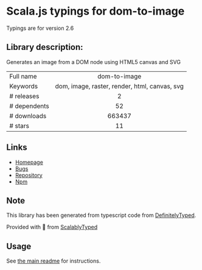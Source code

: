 
# Scala.js typings for dom-to-image

Typings are for version 2.6

## Library description:
Generates an image from a DOM node using HTML5 canvas and SVG

|                    |                 |
| ------------------ | :-------------: |
| Full name          | dom-to-image |
| Keywords           | dom, image, raster, render, html, canvas, svg |
| # releases         | 2 |
| # dependents       | 52 |
| # downloads        | 663437 |
| # stars            | 11 |

## Links
- [Homepage](https://github.com/tsayen/dom-to-image#readme)
- [Bugs](https://github.com/tsayen/dom-to-image/issues)
- [Repository](https://github.com/tsayen/dom-to-image)
- [Npm](https://www.npmjs.com/package/dom-to-image)
    


## Note
This library has been generated from typescript code from [DefinitelyTyped](https://definitelytyped.org).

Provided with :purple_heart: from [ScalablyTyped](https://github.com/oyvindberg/ScalablyTyped)

## Usage
See [the main readme](../../readme.md) for instructions.


